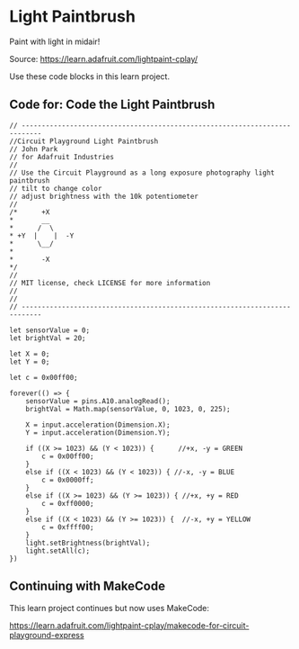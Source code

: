 # Light Paintbrush

Paint with light in midair!

Source: https://learn.adafruit.com/lightpaint-cplay/

Use these code blocks in this learn project.

## Code for: Code the Light Paintbrush

```blocks
// ---------------------------------------------------------------------------
//Circuit Playground Light Paintbrush
// John Park
// for Adafruit Industries
//
// Use the Circuit Playground as a long exposure photography light paintbrush
// tilt to change color
// adjust brightness with the 10k potentiometer
//
/*      +X 
*       __
*      /  \  
* +Y  |    |  -Y
*      \__/
*      
*       -X
*/
//
// MIT license, check LICENSE for more information
//
//
// ---------------------------------------------------------------------------

let sensorValue = 0;
let brightVal = 20;

let X = 0;
let Y = 0;

let c = 0x00ff00;

forever(() => {
    sensorValue = pins.A10.analogRead();
    brightVal = Math.map(sensorValue, 0, 1023, 0, 225);

    X = input.acceleration(Dimension.X);
    Y = input.acceleration(Dimension.Y);

    if ((X >= 1023) && (Y < 1023)) {      //+x, -y = GREEN
        c = 0x00ff00;
    }
    else if ((X < 1023) && (Y < 1023)) { //-x, -y = BLUE
        c = 0x0000ff;
    }
    else if ((X >= 1023) && (Y >= 1023)) { //+x, +y = RED
        c = 0xff0000;
    }
    else if ((X < 1023) && (Y >= 1023)) {  //-x, +y = YELLOW
        c = 0xffff00;
    }
    light.setBrightness(brightVal);
    light.setAll(c);
})
```

## Continuing with MakeCode

This learn project continues but now uses MakeCode:

https://learn.adafruit.com/lightpaint-cplay/makecode-for-circuit-playground-express